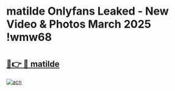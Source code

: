 # matilde Onlyfans Leaked - New Video & Photos March 2025 !wmw68

# <h2><a href="https://dg6ln6.iuczelnia.edu.pl?title=matilde&ref=wmw68">🔗👉 🔴 matilde</a></h2>

[![acn](https://github.com/user-attachments/assets/0f9c940e-d8b0-45ae-aac7-cd30a18b3e1c)](https://dg6ln6.iuczelnia.edu.pl?title=matilde&ref=wmw68)

